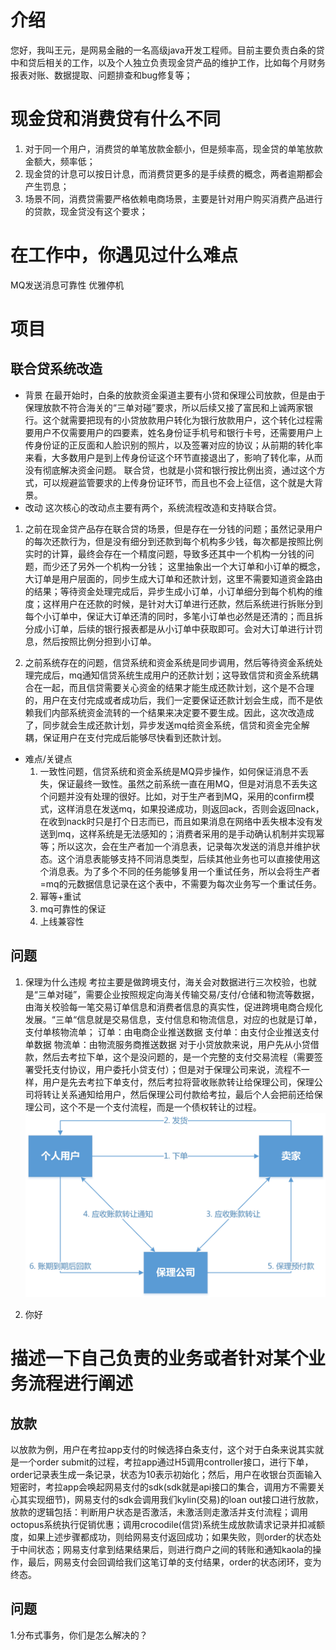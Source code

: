 # 介绍
您好，我叫王元，是网易金融的一名高级java开发工程师。目前主要负责白条的贷中和贷后相关的工作，以及个人独立负责现金贷产品的维护工作，比如每个月财务报表对账、数据提取、问题排查和bug修复等；
# 现金贷和消费贷有什么不同
1. 对于同一个用户，消费贷的单笔放款金额小，但是频率高，现金贷的单笔放款金额大，频率低；
2. 现金贷的计息可以按日计息，而消费贷更多的是手续费的概念，两者逾期都会产生罚息；
3. 场景不同，消费贷需要严格依赖电商场景，主要是针对用户购买消费产品进行的贷款，现金贷没有这个要求；

# 在工作中，你遇见过什么难点
MQ发送消息可靠性
优雅停机






# 项目
## 联合贷系统改造
* 背景
在最开始时，白条的放款资金渠道主要有小贷和保理公司放款，但是由于保理放款不符合海关的“三单对碰”要求，所以后续又接了富民和上诚两家银行。这个就需要把现有的小贷放款用户转化为银行放款用户，这个转化过程需要用户不仅需要用户的四要素，姓名身份证手机号和银行卡号，还需要用户上传身份证的正反面和人脸识别的照片，以及签署对应的协议；从前期的转化率来看，大多数用户是到上传身份证这个环节直接退出了，影响了转化率，从而没有彻底解决资金问题。
联合贷，也就是小贷和银行按比例出资，通过这个方式，可以规避监管要求的上传身份证环节，而且也不会上征信，这个就是大背景。
* 改动
这次核心的改动点主要有两个，系统流程改造和支持联合贷。
1. 之前在现金贷产品存在联合贷的场景，但是存在一分钱的问题；虽然记录用户的每次还款行为，但是没有细分到还款到每个机构多少钱，每次都是按照比例实时的计算，最终会存在一个精度问题，导致多还其中一个机构一分钱的问题，而少还了另外一个机构一分钱；
    这里抽象出一个大订单和小订单的概念，大订单是用户层面的，同步生成大订单和还款计划，这里不需要知道资金路由的结果；等待资金处理完成后，异步生成小订单，小订单细分到每个机构的维度；这样用户在还款的时候，是针对大订单进行还款，然后系统进行拆账分到每个小订单中，保证大订单还清的同时，多笔小订单也必然是还清的；而且拆分成小订单，后续的银行报表都是从小订单中获取即可。会对大订单进行计罚息，然后按照比例分担到小订单。
    
2. 之前系统存在的问题，信贷系统和资金系统是同步调用，然后等待资金系统处理完成后，mq通知信贷系统生成用户的还款计划；这导致信贷和资金系统耦合在一起，而且信贷需要关心资金的结果才能生成还款计划，这个是不合理的，用户在支付完成或者成功后，我们一定要保证还款计划会生成，而不是依赖我们内部系统资金流转的一个结果来决定要不要生成。因此，这次改造成了，同步就会生成还款计划，异步发送mq给资金系统，信贷和资金完全解耦，保证用户在支付完成后能够尽快看到还款计划。

* 难点/关键点
    1. 一致性问题，信贷系统和资金系统是MQ异步操作，如何保证消息不丢失，保证最终一致性。虽然之前系统一直在用MQ，但是对消息不丢失这个问题并没有处理的很好。比如，对于生产者到MQ，采用的confirm模式，这样消息在发送mq，如果投递成功，则返回ack，否则会返回nack，在收到nack时只是打个日志而已，而且如果消息在网络中丢失根本没有发送到mq，这样系统是无法感知的；消费者采用的是手动确认机制并实现幂等；所以这次，会在生产者加一个消息表，记录每次发送的消息并维护状态。这个消息表能够支持不同消息类型，后续其他业务也可以直接使用这个消息表。为了多个不同的任务能够复用一个重试任务，所以会将生产者=mq的元数据信息记录在这个表中，不需要为每次业务写一个重试任务。
    2. 幂等+重试
    3. mq可靠性的保证
    4. 上线兼容性

## 问题
1. 保理为什么违规
考拉主要是做跨境支付，海关会对数据进行三次校验，也就是“三单对碰”，需要企业按照规定向海关传输交易/支付/仓储和物流等数据，由海关校验每一笔交易订单信息和消费者信息的真实性，促进跨境电商合规化发展。“三单“信息就是交易信息，支付信息和物流信息，对应的也就是订单，支付单核物流单；
订单：由电商企业推送数据
支付单：由支付企业推送支付单数据
物流单：由物流服务商推送数据
对于小贷放款来说，用户先从小贷借款，然后去考拉下单，这个是没问题的，是一个完整的支付交易流程（需要签署受托支付协议，用户委托小贷支付）；但是对于保理公司来说，流程不一样，用户是先去考拉下单支付，然后考拉将营收账款转让给保理公司，保理公司将转让关系通知给用户，然后保理公司付款给考拉，最后个人会把前还给保理公司，这个不是一个支付流程，而是一个债权转让的过程。
![](media/15623015332277.jpg)

2. 你好




# 描述一下自己负责的业务或者针对某个业务流程进行阐述
## 放款
以放款为例，用户在考拉app支付的时候选择白条支付，这个对于白条来说其实就是一个order submit的过程，考拉app通过H5调用controller接口，进行下单，order记录表生成一条记录，状态为10表示初始化；然后，用户在收银台页面输入短密时，考拉app会唤起网易支付的sdk(sdk就是api接口的集合，调用方不需要关心其实现细节)，网易支付的sdk会调用我们kylin(交易)的loan out接口进行放款，放款的逻辑包括：判断用户状态是否激活，未激活则走激活并支付流程；调用octopus系统执行促销优惠；调用crocodile(信贷)系统生成放款请求记录并扣减额度，如果上述步骤都成功，则给网易支付返回成功；如果失败，则order的状态处于中间状态；网易支付拿到结果结果后，则进行商户之间的转账和通知kaola的操作，最后，网易支付会回调给我们这笔订单的支付结果，order的状态闭环，变为终态。
## 问题
1.分布式事务，你们是怎么解决的？